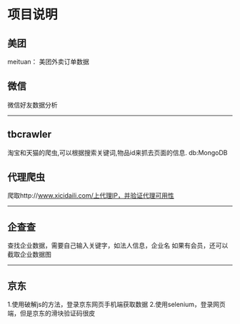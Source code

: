 项目说明
===========
美团
---------
meituan：
美团外卖订单数据

微信
-------
微信好友数据分析

-------
tbcrawler
--------
淘宝和天猫的爬虫,可以根据搜索关键词,物品id来抓去页面的信息. db:MongoDB

代理爬虫
-------
爬取http://www.xicidaili.com/上代理IP，并验证代理可用性

--------
企查查
--------
查找企业数据，需要自己输入关键字，如法人信息，企业名
如果有会员，还可以截取企业数据图

--------
京东
--------
1.使用破解js的方法，登录京东网页手机端获取数据
2.使用selenium，登录网页端，但是京东的滑块验证码很皮
